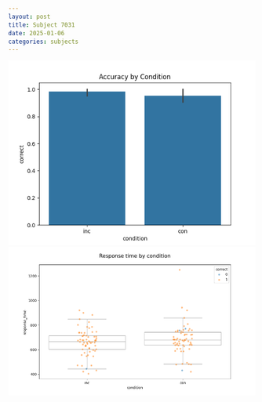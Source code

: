 ```yaml
---
layout: post
title: Subject 7031
date: 2025-01-06
categories: subjects
---
```


![](data/7031/run-19/7031_NF_acc.png)
![](data/7031/run-19/7031_NF_rt.png)
